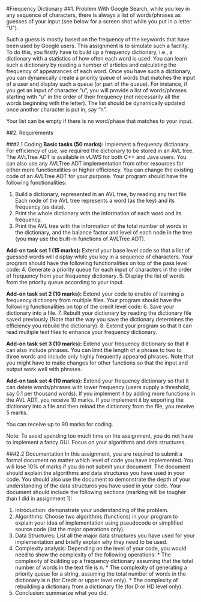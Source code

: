 #Frequency Dictionary
##1. Problem
With Google Search, while you key in any sequence of characters, there is always a list
of words/phrases as guesses of your input (see below for a screen shot while you put in a
letter “U”).

Such a guess is mostly based on the frequency of the keywords that have been used by
Google users. This assignment is to simulate such a facility. To do this, you firstly have
to build up a frequency dictionary, i.e., a dictionary with a statistics of how often each
word is used. You can learn such a dictionary by reading a number of articles and
calculating the frequency of appearances of each word. Once you have such a dictionary,
you can dynamically create a priority queue of words that matches the input of a user and
display such a queue (or part of the queue). For instance, if you get an input of character
“u”, you will provide a list of words/phrases starting with “u” in the order of their
frequency (not necessarily all the words beginning with the letter). The list should be
dynamically updated once another character is put in, say “n”.

Your list can be empty if there is no word/phase that matches to your input.

##2. Requirements

###2.1 Coding
**Basic tasks (50 marks):** Implement a frequency dictionary. For efficiency of use, we
required the dictionary to be stored in an AVL tree. The AVLTree ADT is available in
vUWS for both C++ and Java users. You can also use any AVLTree ADT
implementation from other resources for either more functionalities or higher efficiency.
You can change the existing code of an AVLTree ADT for your purpose. Your program
should have the following functionalities:
  1. Build a dictionary, represented in an AVL tree, by reading any text file. Each
node of the AVL tree represents a word (as the key) and its frequency (as data).
  2. Print the whole dictionary with the information of each word and its frequency.
  3. Print the AVL tree with the information of the total number of words in the
dictionary, and the balance factor and level of each node in the tree (you may use
the built-in functions of AVLTree ADT).

**Add-on task set 1 (15 marks):** Extend your base level code so that a list of guessed
words will display while you key in a sequence of characters. Your program should have
the following functionalities on top of the pass level code:
  4. Generate a priority queue for each input of characters in the order of frequency
from your frequency dictionary.
  5. Display the list of words from the priority queue according to your input.

**Add-on task set 2 (10 marks):** Extend your code to enable of learning a frequency
dictionary from multiple files. Your program should have the following functionalities on
top of the credit level code:
  6. Save your dictionary into a file.
  7. Rebuilt your dictionary by reading the dictionary file saved previously (Note that
the way you save the dictionary determines the efficiency you rebuild the
dictionary).
  8. Extend your program so that it can read multiple text files to enhance your
frequency dictionary.

**Add-on task set 3 (10 marks):** Extend your frequency dictionary so that it can also
include phrases. You can limit the length of a phrase to two to three words and include
only highly frequently appeared phrases. Note that you might have to make changes for
other functions so that the input and output work well with phrases.

**Add-on task set 4 (10 marks):** Extend your frequency dictionary so that it can delete
words/phrases with lower frequency (users supply a threshold, say 0.1 per thousand
words). If you implement it by adding more functions in the AVL ADT, you receive 10
marks. If you implement it by exporting the dictionary into a file and then reload the
dictionary from the file, you receive 5 marks.

You can receive up to 90 marks for coding.

Note: To avoid spending too much time on the assignment, you do not have to implement
a fancy GUI. Focus on your algorithms and data structures.

###2.2 Documentation
In this assignment, you are required to submit a formal document no matter which level
of code you have implemented. You will lose 10% of marks if you do not submit your
document. The document should explain the algorithms and data structures you have
used in your code. You should also use the document to demonstrate the depth of your
understanding of the data structures you have used in your code. Your document should
include the following sections (marking will be tougher than I did in assignment 1):
  1. Introduction: demonstrate your understanding of the problem.
  2. Algorithms: Choose two algorithms (functions) in your program to explain your
idea of implementation using pseudocode or simplified source code (list the major
operations only).
  3. Data Structures: List all the major data structures you have used for your
implementation and briefly explain why they need to be used.
  4. Complexity analysis: Depending on the level of your code, you would need to
show the complexity of the following operations:
    * The complexity of building up a frequency dictionary assuming that the
total number of words in the text file is n.
    * The complexity of generating a priority queue for a string, assuming the
total number of words in the dictionary is n (for Credit or upper level
only).
    * The complexity of rebuilding a dictionary from a dictionary file (for D or
HD level only).
  5. Conclusion: summarize what you did. 